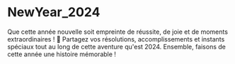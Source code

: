 # NewYear_2024
Que cette année nouvelle soit empreinte de réussite, de joie et de moments extraordinaires ! 🌟 Partagez vos résolutions, accomplissements et instants spéciaux tout au long de cette aventure qu'est 2024. Ensemble, faisons de cette année une histoire mémorable ! 

